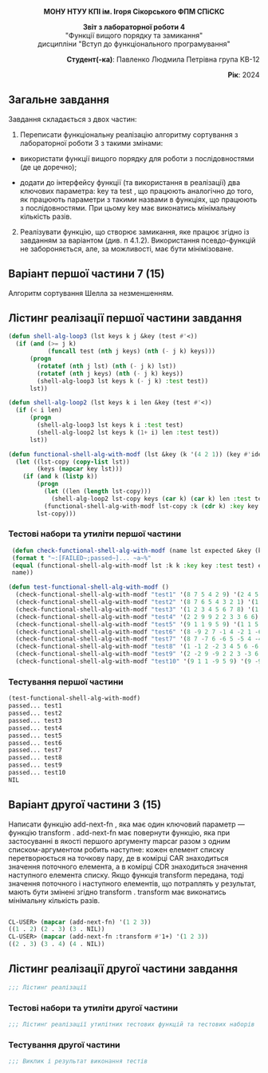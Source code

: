 <p align="center"><b>МОНУ НТУУ КПІ ім. Ігоря Сікорського ФПМ СПіСКС</b></p>
<p align="center">
<b>Звіт з лабораторної роботи 4</b><br/>
"Функції вищого порядку та замикання"<br/>
дисципліни "Вступ до функціонального програмування"
</p>
<p align="right"><b>Студент(-ка)</b>: Павленко Людмила Петрівна група КВ-12</p>
<p align="right"><b>Рік</b>: 2024</p>

## Загальне завдання
Завдання складається з двох частин:
1. Переписати функціональну реалізацію алгоритму сортування з лабораторної
роботи 3 з такими змінами:

* використати функції вищого порядку для роботи з послідовностями (де це
доречно);

* додати до інтерфейсу функції (та використання в реалізації) два ключових
параметра: key та test , що працюють аналогічно до того, як працюють
параметри з такими назвами в функціях, що працюють з послідовностями.
При цьому key має виконатись мінімальну кількість разів.

2. Реалізувати функцію, що створює замикання, яке працює згідно із завданням за
варіантом (див. п 4.1.2). Використання псевдо-функцій не забороняється, але, за
можливості, має бути мінімізоване.

## Варіант першої частини 7 (15)
Алгоритм сортування Шелла за незменшенням.
## Лістинг реалізації першої частини завдання
```lisp
(defun shell-alg-loop3 (lst keys k j &key (test #'<))
  (if (and (>= j k)
           (funcall test (nth j keys) (nth (- j k) keys)))
      (progn
        (rotatef (nth j lst) (nth (- j k) lst))
        (rotatef (nth j keys) (nth (- j k) keys))
        (shell-alg-loop3 lst keys k (- j k) :test test))
      lst))

(defun shell-alg-loop2 (lst keys k i len &key (test #'<))
  (if (< i len)
      (progn
        (shell-alg-loop3 lst keys k i :test test)
        (shell-alg-loop2 lst keys k (1+ i) len :test test))
      lst))

(defun functional-shell-alg-with-modf (lst &key (k '(4 2 1)) (key #'identity) (test #'<))
  (let ((lst-copy (copy-list lst))
        (keys (mapcar key lst))) 
    (if (and k (listp k))
        (progn
          (let ((len (length lst-copy)))
            (shell-alg-loop2 lst-copy keys (car k) (car k) len :test test))
          (functional-shell-alg-with-modf lst-copy :k (cdr k) :key key :test test))
        lst-copy)))
```
### Тестові набори та утиліти першої частини
```lisp
 (defun check-functional-shell-alg-with-modf (name lst expected &key (k '(4 2 1)) (key #'identity) (test #'<))
 (format t "~:[FAILED~;passed~]... ~a~%"
 (equal (functional-shell-alg-with-modf lst :k k :key key :test test) expected)
 name))

(defun test-functional-shell-alg-with-modf ()
  (check-functional-shell-alg-with-modf "test1" '(8 7 5 4 2 9) '(2 4 5 7 8 9))
  (check-functional-shell-alg-with-modf "test2" '(8 7 6 5 4 3 2 1) '(1 2 3 4 5 6 7 8))
  (check-functional-shell-alg-with-modf "test3" '(1 2 3 4 5 6 7 8) '(1 2 3 4 5 6 7 8))
  (check-functional-shell-alg-with-modf "test4" '(2 2 9 9 2 2 3 3 6 6) '(2 2 2 2 3 3 6 6 9 9))
  (check-functional-shell-alg-with-modf "test5" '(9 1 1 9 5 9) '(1 1 5 9 9 9))
  (check-functional-shell-alg-with-modf "test6" '(8 -9 2 7 -1 4 -2 1 -6) '(-1 1 2 -2 4 -6 7 8 -9) :key #'abs :test #'<)
  (check-functional-shell-alg-with-modf "test7" '(8 7 -7 6 -6 5 -5 4 -4 3 -3 2 1) '(1 2 -3 3 -4 4 -5 5 -6 6 -7 7 8) :key #'abs)
  (check-functional-shell-alg-with-modf "test8" '(1 -1 2 -2 3 4 5 6 -6 7 8) '(-6 -2 -1 1 2 3 4 5 6 7 8) :test #'<=)
  (check-functional-shell-alg-with-modf "test9" '(2 -2 9 -9 2 2 3 -3 6 -6) '(9 -9 6 -6 3 -3 2 -2 2 2) :key #'abs :test #'>)
  (check-functional-shell-alg-with-modf "test10" '(9 1 1 -9 5 9) '(9 -9 9 5 1 1) :key #'abs :test #'>=))
```
### Тестування першої частини
```lisp
(test-functional-shell-alg-with-modf)
passed... test1
passed... test2
passed... test3
passed... test4
passed... test5
passed... test6
passed... test7
passed... test8
passed... test9
passed... test10
NIL
```
## Варіант другої частини 3 (15)
Написати функцію add-next-fn , яка має один ключовий параметр — функцію
transform . add-next-fn має повернути функцію, яка при застосуванні в якості
першого аргументу mapcar разом з одним списком-аргументом робить наступне: кожен
елемент списку перетворюється на точкову пару, де в комірці CAR знаходиться значення
поточного елемента, а в комірці CDR знаходиться значення наступного елемента списку.
Якщо функція transform передана, тоді значення поточного і наступного елементів, що
потраплять у результат, мають бути змінені згідно transform . transform має
виконатись мінімальну кількість разів.

```lisp

CL-USER> (mapcar (add-next-fn) '(1 2 3))
((1 . 2) (2 . 3) (3 . NIL))
CL-USER> (mapcar (add-next-fn :transform #'1+) '(1 2 3))
((2 . 3) (3 . 4) (4 . NIL))

```
## Лістинг реалізації другої частини завдання
```lisp
;;; Лістинг реалізації
```
### Тестові набори та утиліти другої частини
```lisp
;;; Лістинг реалізації утилітних тестових функцій та тестових наборів
```
### Тестування другої частини
```lisp
;;; Виклик і результат виконання тестів
```

